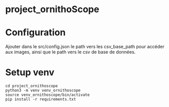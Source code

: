 # project_ornithoScope

# Configuration
Ajouter dans le src/config.json le path vers les csv_base_path pour accéder aux images, ainsi que le path vers le csv de base de données.

# Setup venv
```
cd project_ornithoscope
python3 -m venv venv_ornithoscope
source venv_ornithoscope/bin/activate
pip install -r requirements.txt

```
